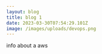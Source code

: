 ```yaml
---
layout: blog
title: blog 1
date: 2023-03-30T07:54:29.101Z
image: /images/uploads/devops.png
---
```

info about a aws